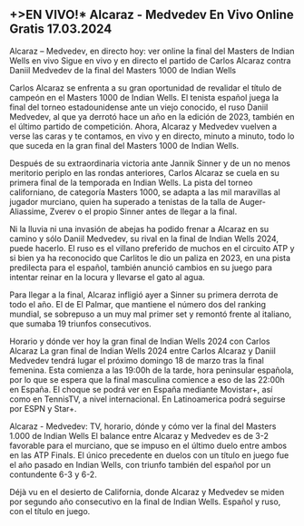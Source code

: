 <h2>+>EN VIVO!* Alcaraz - Medvedev En Vivo Online Gratis 17.03.2024</h2>

Alcaraz – Medvedev, en directo hoy: ver online la final del Masters de Indian Wells en vivo
Sigue en vivo y en directo el partido de Carlos Alcaraz contra Daniil Medvedev de la final del Masters 1000 de Indian Wells

Carlos Alcaraz se enfrenta a su gran oportunidad de revalidar el título de campeón en el Masters 1000 de Indian Wells. El tenista español juega la final del torneo estadounidense ante un viejo conocido, el ruso Daniil Medvedev, al que ya derrotó hace un año en la edición de 2023, también en el último partido de competición. Ahora, Alcaraz y Medvedev vuelven a verse las caras y te contamos, en vivo y en directo, minuto a minuto, todo lo que suceda en la gran final del Masters 1000 de Indian Wells.

Después de su extraordinaria victoria ante Jannik Sinner y de un no menos meritorio periplo en las rondas anteriores, Carlos Alcaraz se cuela en su primera final de la temporada en Indian Wells. La pista del torneo californiano, de categoría Masters 1000, se adapta a las mil maravillas al jugador murciano, quien ha superado a tenistas de la talla de Auger-Aliassime, Zverev o el propio Sinner antes de llegar a la final.

Ni la lluvia ni una invasión de abejas ha podido frenar a Alcaraz en su camino y sólo Daniil Medvedev, su rival en la final de Indian Wells 2024, puede hacerlo. El ruso es el villano preferido de muchos en el circuito ATP y si bien ya ha reconocido que Carlitos le dio un paliza en 2023, en una pista predilecta para el español, también anunció cambios en su juego para intentar reinar en la locura y llevarse el gato al agua.

Para llegar a la final, Alcaraz infligió ayer a Sinner su primera derrota de todo el año. El de El Palmar, que mantiene el número dos del ranking mundial, se sobrepuso a un muy mal primer set y remontó frente al italiano, que sumaba 19 triunfos consecutivos.

Horario y dónde ver hoy la gran final de Indian Wells 2024 con Carlos Alcaraz
La gran final de Indian Wells 2024 entre Carlos Alcaraz y Daniil Medvedev tendrá lugar el próximo domingo 18 de marzo tras la final femenina. Esta comienza a las 19:00h de la tarde, hora peninsular española, por lo que se espera que la final masculina comience a eso de las 22:00h en España. El choque se podrá ver en España mediante Movistar+, así como en TennisTV, a nivel internacional. En Latinoamerica podrá seguirse por ESPN y Star+.

Alcaraz - Medvedev: TV, horario, dónde y cómo ver la final del Masters 1.000 de Indian Wells
El balance entre Alcaraz y Medvedev es de 3-2 favorable para el murciano, que se impuso en el último duelo entre ambos en las ATP Finals. El único precedente en duelos con un título en juego fue el año pasado en Indian Wells, con triunfo también del español por un contundente 6-3 y 6-2.

Déjà vu en el desierto de California, donde Alcaraz y Medvedev se miden por segundo año consecutivo en la final de Indian Wells. Español y ruso, con el título en juego.
